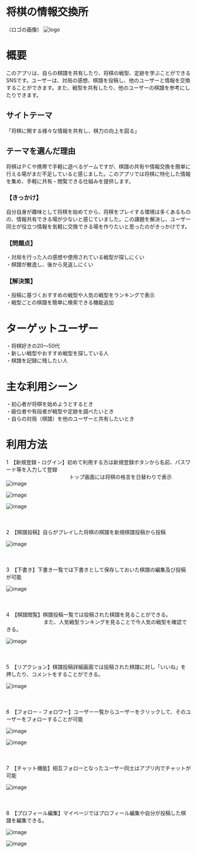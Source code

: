 # 将棋の情報交換所

（ロゴの画像）
![logo](https://github.com/user-attachments/assets/38fe9cf6-e051-42ff-aa1a-7bc1fbc79ce2)

# 概要
このアプリは、自らの棋譜を共有したり、将棋の戦型、定跡を学ぶことができるSNSです。ユーザーは、対局の感想、棋譜を投稿し、他のユーザーと情報を交換することができます。また、戦型を共有したり、他のユーザーの棋譜を参考にしたりできます。

## サイトテーマ
「将棋に関する様々な情報を共有し、棋力の向上を図る」

## テーマを選んだ理由
将棋はＰＣや携帯で手軽に遊べるゲームですが、棋譜の共有や情報交換を簡単に行える場がまだ不足していると感じました。このアプリでは将棋に特化した情報を集め、手軽に共有・閲覧できる仕組みを提供します。

### 【きっかけ】
自分自身が趣味として将棋を始めてから、将棋をプレイする環境は多くあるものの、情報共有できる場が少ないと感じていました。この課題を解決し、ユーザー同士が役立つ情報を気軽に交換できる場を作りたいと思ったのがきっかけです。

### 【問題点】  
・対局を行った人の感想や使用されている戦型が探しにくい  
・棋譜が散逸し、後から見返しにくい  

### 【解決策】  
・投稿に基づくおすすめの戦型や人気の戦型をランキングで表示  
・戦型ごとの棋譜を簡単に検索できる機能追加 

# ターゲットユーザー
・将棋好きの20〜50代  
・新しい戦型やおすすめ戦型を探している人  
・棋譜を記録に残したい人  

# 主な利用シーン
・初心者が将棋を始めようとするとき  
・級位者や有段者が戦型や定跡を調べたいとき  
・自らの対局（棋譜）を他のユーザーと共有したいとき

# 利用方法
1　【新規登録・ログイン】初めて利用する方は新規登録ボタンから名前、パスワード等を入力して登録<br>
　　　　　　　　　　　　 トップ画面には将棋の格言を日替わりで表示
![image](https://github.com/user-attachments/assets/861a3e6a-51b7-4a59-a5d5-bd38f2a15d99)

![image](https://github.com/user-attachments/assets/cced98ab-b0ee-4b5f-8894-1be0d34299a5)

![image](https://github.com/user-attachments/assets/70057722-b7ec-4e55-85d3-edb33652940f)
<br><br>
<br><br>
2　【棋譜投稿】自らがプレイした将棋の棋譜を新規棋譜投稿から投稿

![image](https://github.com/user-attachments/assets/be7d522b-0114-4cd4-a9a0-fd135243fc3e)
<br><br>
<br><br>
3　【下書き】下書き一覧では下書きとして保存しておいた棋譜の編集及び投稿が可能

![image](https://github.com/user-attachments/assets/ba5f3e03-2c75-40a9-969b-409e2e00337d)
<br><br>
<br><br>
4　【棋譜閲覧】棋譜投稿一覧では投稿された棋譜を見ることができる。<br>
　　　　　　　 また、人気戦型ランキングを見ることで今人気の戦型を確認できる。

![image](https://github.com/user-attachments/assets/35f51a62-6f3d-4616-99de-5e31106e26a9)
<br><br>
<br><br>
5　【リアクション】棋譜投稿詳細画面では投稿された棋譜に対し「いいね」を押したり、コメントをすることができる。

![image](https://github.com/user-attachments/assets/3a063e8c-dec2-4f58-a781-cb5b27eefe18)
<br><br>
<br><br>
6　【フォロー・フォロワー】ユーザー一覧からユーザーをクリックして、そのユーザーをフォローすることが可能

![image](https://github.com/user-attachments/assets/ce29f3fc-f029-4f07-b2a6-640884383372)

![image](https://github.com/user-attachments/assets/8cbcdb82-30a6-4a88-897c-0e16d6f4db0a)
<br><br>
<br><br>
7　【チャット機能】相互フォローとなったユーザー同士はアプリ内でチャットが可能

![image](https://github.com/user-attachments/assets/393ac019-f4b8-4316-b02a-367b25586554)
<br><br>
<br><br>
8　【プロフィール編集】マイページではプロフィール編集や自分が投稿した棋譜を編集できる。

![image](https://github.com/user-attachments/assets/513c8622-984e-47f4-8263-6967489484c3)

![image](https://github.com/user-attachments/assets/53b6d56b-3ab2-4d8e-ac08-7a88791e8a8f)
